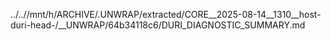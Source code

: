 ../..//mnt/h/ARCHIVE/.UNWRAP/extracted/CORE__2025-08-14__1310__host-duri-head-/__UNWRAP/64b34118c6/DURI_DIAGNOSTIC_SUMMARY.md